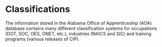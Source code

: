 # Classifications

The information stored in the Alabama Office of Apprenticeship (AOA) database contains many different classification systems for occupations (DOT, SOC, OES, ONET, etc.), industries (NAICS and SIC) and training programs (various releases of CIP).
